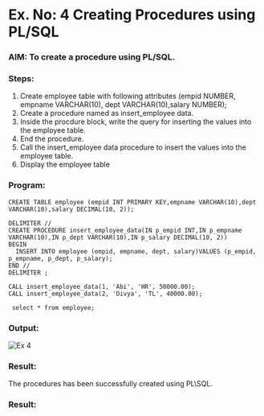# Ex. No: 4 Creating Procedures using PL/SQL

### AIM: To create a procedure using PL/SQL.

### Steps:
1. Create employee table with following attributes (empid NUMBER, empname VARCHAR(10), dept VARCHAR(10),salary NUMBER);
2. Create a procedure named as insert_employee data.
3. Inside the procdure block, write the query for inserting the values into the employee table.
4. End the procedure.
5. Call the insert_employee data procedure to insert the values into the employee table.
6. Display the employee table

### Program:
```
CREATE TABLE employee (empid INT PRIMARY KEY,empname VARCHAR(10),dept VARCHAR(10),salary DECIMAL(10, 2));

DELIMITER //
CREATE PROCEDURE insert_employee_data(IN p_empid INT,IN p_empname VARCHAR(10),IN p_dept VARCHAR(10),IN p_salary DECIMAL(10, 2))
BEGIN
  INSERT INTO employee (empid, empname, dept, salary)VALUES (p_empid, p_empname, p_dept, p_salary);
END //
DELIMITER ;

CALL insert_employee_data(1, 'Abi', 'HR', 50000.00);
CALL insert_employee_data(2, 'Divya', 'TL', 40000.00);

 select * from employee;
```
### Output:
![Ex 4](https://github.com/Divya110205/Ex-No-4-Creating-Procedures-using-PL-SQL/assets/119404855/df3d12b7-7dae-4426-b279-35ec94c9da78)

### Result: 

The procedures has been successfully created using PL\SQL.


### Result:

